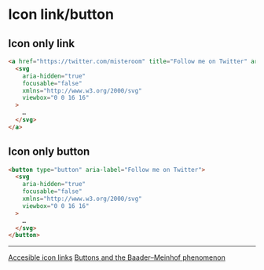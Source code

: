 # Icon link/button

## Icon only link

```html
<a href="https://twitter.com/misteroom" title="Follow me on Twitter" aria-label="Follow me on Twitter">
  <svg
    aria-hidden="true"
    focusable="false"
    xmlns="http://www.w3.org/2000/svg"
    viewbox="0 0 16 16"
  >
    …
  </svg>
</a>
```

## Icon only button

```html
<button type="button" aria-label="Follow me on Twitter">
  <svg
    aria-hidden="true"
    focusable="false"
    xmlns="http://www.w3.org/2000/svg"
    viewbox="0 0 16 16"
  >
    …
  </svg>
</button>
```

---

[Accesible icon links](https://hugogiraudel.com/2020/12/10/accessible-icon-links/)
[Buttons and the Baader–Meinhof phenomenon](https://www.matuzo.at/blog/2022/button-baader/)
